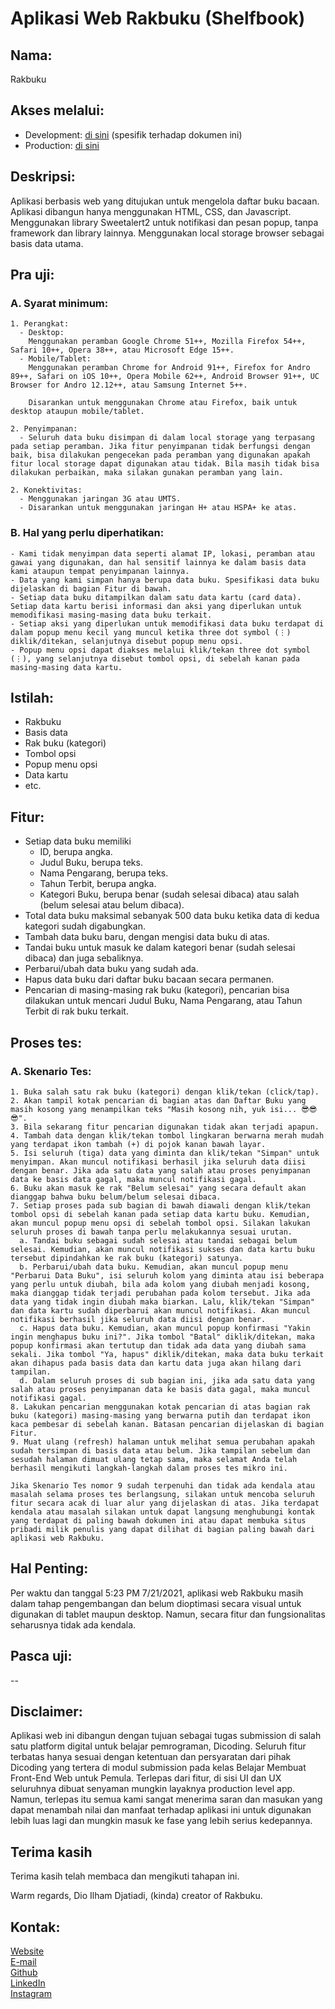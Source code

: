 # Aplikasi Web Rakbuku (Shelfbook)


## Nama:
Rakbuku


## Akses melalui:
- Development: [di sini](https://60f7f69ffe5aad02267043d5--rakbuku-dicoding.netlify.app/) (spesifik terhadap dokumen ini)
- Production: [di sini](https://rakbuku-dicoding.netlify.app/)


## Deskripsi:
Aplikasi berbasis web yang ditujukan untuk mengelola daftar buku bacaan. Aplikasi dibangun hanya menggunakan HTML, CSS, dan Javascript. Menggunakan library Sweetalert2 untuk notifikasi dan pesan popup, tanpa framework dan library lainnya. Menggunakan local storage browser sebagai basis data utama.


## Pra uji:
  ### A. Syarat minimum:
    1. Perangkat:
      - Desktop:
        Menggunakan peramban Google Chrome 51++, Mozilla Firefox 54++, Safari 10++, Opera 38++, atau Microsoft Edge 15++.
      - Mobile/Tablet:
        Menggunakan peramban Chrome for Android 91++, Firefox for Andro 89++, Safari on iOS 10++, Opera Mobile 62++, Android Browser 91++, UC Browser for Andro 12.12++, atau Samsung Internet 5++.

        Disarankan untuk menggunakan Chrome atau Firefox, baik untuk desktop ataupun mobile/tablet.

    2. Penyimpanan:
      - Seluruh data buku disimpan di dalam local storage yang terpasang pada setiap peramban. Jika fitur penyimpanan tidak berfungsi dengan baik, bisa dilakukan pengecekan pada peramban yang digunakan apakah fitur local storage dapat digunakan atau tidak. Bila masih tidak bisa dilakukan perbaikan, maka silakan gunakan peramban yang lain.

    2. Konektivitas:
      - Menggunakan jaringan 3G atau UMTS.
      - Disarankan untuk menggunakan jaringan H+ atau HSPA+ ke atas.

  ### B. Hal yang perlu diperhatikan:
    - Kami tidak menyimpan data seperti alamat IP, lokasi, peramban atau gawai yang digunakan, dan hal sensitif lainnya ke dalam basis data kami ataupun tempat penyimpanan lainnya.
    - Data yang kami simpan hanya berupa data buku. Spesifikasi data buku dijelaskan di bagian Fitur di bawah.
    - Setiap data buku ditampilkan dalam satu data kartu (card data). Setiap data kartu berisi informasi dan aksi yang diperlukan untuk memodifikasi masing-masing data buku terkait.
    - Setiap aksi yang diperlukan untuk memodifikasi data buku terdapat di dalam popup menu kecil yang muncul ketika three dot symbol (⋮) diklik/ditekan, selanjutnya disebut popup menu opsi.
    - Popup menu opsi dapat diakses melalui klik/tekan three dot symbol (⋮), yang selanjutnya disebut tombol opsi, di sebelah kanan pada masing-masing data kartu.


## Istilah:
- Rakbuku
- Basis data
- Rak buku (kategori)
- Tombol opsi
- Popup menu opsi
- Data kartu
- etc.


## Fitur:
- Setiap data buku memiliki
  - ID, berupa angka.
  - Judul Buku, berupa teks.
  - Nama Pengarang, berupa teks.
  - Tahun Terbit, berupa angka.
  - Kategori Buku, berupa benar (sudah selesai dibaca) atau salah (belum selesai atau belum dibaca).
- Total data buku maksimal sebanyak 500 data buku ketika data di kedua kategori sudah digabungkan.
- Tambah data buku baru, dengan mengisi data buku di atas.
- Tandai buku untuk masuk ke dalam kategori benar (sudah selesai dibaca) dan juga sebaliknya.
- Perbarui/ubah data buku yang sudah ada.
- Hapus data buku dari daftar buku bacaan secara permanen.
- Pencarian di masing-masing rak buku (kategori), pencarian bisa dilakukan untuk mencari Judul Buku, Nama Pengarang, atau Tahun Terbit di rak buku terkait.


## Proses tes:
  ### A. Skenario Tes:
    1. Buka salah satu rak buku (kategori) dengan klik/tekan (click/tap).
    2. Akan tampil kotak pencarian di bagian atas dan Daftar Buku yang masih kosong yang menampilkan teks "Masih kosong nih, yuk isi... 😎😎😎".
    3. Bila sekarang fitur pencarian digunakan tidak akan terjadi apapun.
    4. Tambah data dengan klik/tekan tombol lingkaran berwarna merah mudah yang terdapat ikon tambah (+) di pojok kanan bawah layar.
    5. Isi seluruh (tiga) data yang diminta dan klik/tekan "Simpan" untuk menyimpan. Akan muncul notifikasi berhasil jika seluruh data diisi dengan benar. Jika ada satu data yang salah atau proses penyimpanan data ke basis data gagal, maka muncul notifikasi gagal.
    6. Buku akan masuk ke rak "Belum selesai" yang secara default akan dianggap bahwa buku belum/belum selesai dibaca.
    7. Setiap proses pada sub bagian di bawah diawali dengan klik/tekan tombol opsi di sebelah kanan pada setiap data kartu buku. Kemudian, akan muncul popup menu opsi di sebelah tombol opsi. Silakan lakukan seluruh proses di bawah tanpa perlu melakukannya sesuai urutan.
      a. Tandai buku sebagai sudah selesai atau tandai sebagai belum selesai. Kemudian, akan muncul notifikasi sukses dan data kartu buku tersebut dipindahkan ke rak buku (kategori) satunya.
      b. Perbarui/ubah data buku. Kemudian, akan muncul popup menu "Perbarui Data Buku", isi seluruh kolom yang diminta atau isi beberapa yang perlu untuk diubah, bila ada kolom yang diubah menjadi kosong, maka dianggap tidak terjadi perubahan pada kolom tersebut. Jika ada data yang tidak ingin diubah maka biarkan. Lalu, klik/tekan "Simpan" dan data kartu sudah diperbarui akan muncul notifikasi. Akan muncul notifikasi berhasil jika seluruh data diisi dengan benar.
      c. Hapus data buku. Kemudian, akan muncul popup konfirmasi "Yakin ingin menghapus buku ini?". Jika tombol "Batal" diklik/ditekan, maka popup konfirmasi akan tertutup dan tidak ada data yang diubah sama sekali. Jika tombol "Ya, hapus" diklik/ditekan, maka data buku terkait akan dihapus pada basis data dan kartu data juga akan hilang dari tampilan.
      d. Dalam seluruh proses di sub bagian ini, jika ada satu data yang salah atau proses penyimpanan data ke basis data gagal, maka muncul notifikasi gagal.
    8. Lakukan pencarian menggunakan kotak pencarian di atas bagian rak buku (kategori) masing-masing yang berwarna putih dan terdapat ikon kaca pembesar di sebelah kanan. Batasan pencarian dijelaskan di bagian Fitur.
    9. Muat ulang (refresh) halaman untuk melihat semua perubahan apakah sudah tersimpan di basis data atau belum. Jika tampilan sebelum dan sesudah halaman dimuat ulang tetap sama, maka selamat Anda telah berhasil mengikuti langkah-langkah dalam proses tes mikro ini.

    Jika Skenario Tes nomor 9 sudah terpenuhi dan tidak ada kendala atau masalah selama proses tes berlangsung, silakan untuk mencoba seluruh fitur secara acak di luar alur yang dijelaskan di atas. Jika terdapat kendala atau masalah silakan untuk dapat langsung menghubungi kontak yang terdapat di paling bawah dokumen ini atau dapat membuka situs pribadi milik penulis yang dapat dilihat di bagian paling bawah dari aplikasi web Rakbuku.


## Hal Penting:
Per waktu dan tanggal 5:23 PM 7/21/2021, aplikasi web Rakbuku masih dalam tahap pengembangan dan belum dioptimasi secara visual untuk digunakan di tablet maupun desktop. Namun, secara fitur dan fungsionalitas seharusnya tidak ada kendala.


## Pasca uji:
--


## Disclaimer:
Aplikasi web ini dibangun dengan tujuan sebagai tugas submission di salah satu platform digital untuk belajar pemrograman, Dicoding. Seluruh fitur terbatas hanya sesuai dengan ketentuan dan persyaratan dari pihak Dicoding yang tertera di modul submission pada kelas Belajar Membuat Front-End Web untuk Pemula. Terlepas dari fitur, di sisi UI dan UX seluruhnya dibuat senyaman mungkin layaknya production level app. Namun, terlepas itu semua kami sangat menerima saran dan masukan yang dapat menambah nilai dan manfaat terhadap aplikasi ini untuk digunakan lebih luas lagi dan mungkin masuk ke fase yang lebih serius kedepannya.


## Terima kasih

Terima kasih telah membaca dan mengikuti tahapan ini.

Warm regards,
Dio Ilham Djatiadi, (kinda) creator of Rakbuku.


## Kontak:

[Website](https://dioilham.com)  
[E-mail](mailto:hai@dioilham.com?cc=projectwithdio@gmail.com&subject=Aplikasi%20Rakbuku)  
[Github](https://github.com/Milkywayrules)  
[LinkedIn](https://www.linkedin.com/in/dioilham)  
[Instagram](https://www.instagram.com/dioilham)  
